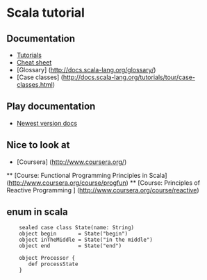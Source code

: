 # Scala tutorial

## Documentation

* [Tutorials](http://docs.scala-lang.org/tutorials/)
* [Cheat sheet](http://docs.scala-lang.org/cheatsheets/)
* [Glossary] (http://docs.scala-lang.org/glossary/)
* [Case classes] (http://docs.scala-lang.org/tutorials/tour/case-classes.html)

## Play documentation

*  [Newest version docs](http://www.playframework.com/documentation)

## Nice to look at

*  [Coursera] (http://www.coursera.org/)

** [Course: Functional Programming Principles in Scala] (http://www.coursera.org/course/progfun)
** [Course: Principles of Reactive Programming ]        (http://www.coursera.org/course/reactive)

## enum in scala

        sealed case class State(name: String)
        object begin       = State("begin")
        object inTheMiddle = State("in the middle")
        object end         = State("end")

        object Processor {
           def processState
        }
